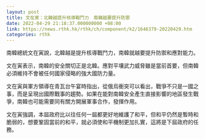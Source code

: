 ```yaml
---
layout: post
title: 文在寅：北韓越提升核導戰鬥力　南韓越要提升防禦
date: 2022-04-29 21:18:37.000000000 +08:00
link: https://news.rthk.hk/rthk/ch/component/k2/1646379-20220429.htm
categories: rthk
---
```


南韓總統文在寅說，北韓越是提升核導戰鬥力，南韓就越要提升防禦和應對能力。

文在寅表示，南韓的安全關切正是北韓。應對平壤武力威脅雖是當前首要，但南韓必須維持不會被任何國家侵略的強大國防力量。

文在寅與軍方領導在青瓦台午宴時指出，從俄烏衝突可以看出，戰爭不只是一國之事，而是呈現出國際戰事的趨勢。如果在能對南韓安全產生直接影響的地區發生戰爭，南韓也可能需要同有關方開展軍事合作，發揮作用。

文在寅強調，本屆政府比以往任何一屆都更好地維護了和平，但和平仍然是暫時和脆弱的，想要鞏固當前的和平，就必須使和平機制更加扎實，這將是下屆政府的任務。
